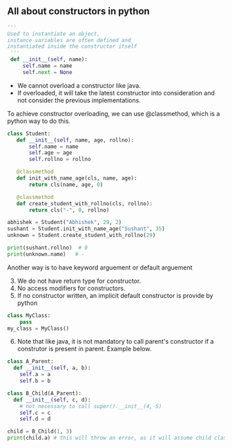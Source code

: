 
## All about constructors in python

```python
'''
Used to instantiate an object,
instance variables are often defined and
instantiated inside the constructor itself
 '''
 def __init__(self, name):
     self.name = name
     self.next = None
```
- We cannot overload a constructor like java.
- If overloaded, it will take the latest constructor into consideration and not consider the previous implementations.
 
 To achieve constructor overloading, we can use @classmethod, which is a python way to do this.
 ```python
class Student:
    def __init__(self, name, age, rollno):
        self.name = name
        self.age = age
        self.rollno = rollno

    @classmethod
    def init_with_name_age(cls, name, age):
        return cls(name, age, 0)

    @classmethod
    def create_student_with_rollno(cls, rollno):
        return cls("-", 0, rollno)    

abhishek = Student("Abhishek", 29, 2)
sushant = Student.init_with_name_age("Sushant", 35)
unknown = Student.create_student_with_rollno(29)

print(sushant.rollno)  # 0
print(unknown.name)   # -
```
Another way is to have keyword arguement or default arguement

3. We do not have return type for constructor.
4. No access modifiers for constructors.
5. If no constructor written, an implicit default constructor is provide by python
```python
class MyClass:
    pass
my_class = MyClass()
```
6. Note that like java, it is not mandatory to call parent's constructor if a construtor is present in parent.
Example below.
```python
class A_Parent:
  def __init__(self, a, b):
    self.a = a
    self.b = b

class B_Child(A_Parent):
  def __init__(self, c, d):
    # not necessary to call super().__init__(4, 5)
    self.c = c
    self.d = d

child = B_Child(1, 3)
print(child.a) # this will throw an error, as it will assume child class don't have a and b, since no call to super constructor
```
